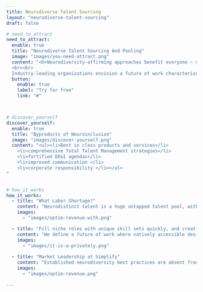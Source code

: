 ```yaml
---
title: Neurodiverse Talent Sourcing
layout: "neurodiverse-talent-sourcing"
draft: false

# need_to_attract
need_to_attract:
  enable: true
  title: "Neurodiverse Talent Sourcing And Pooling"
  image: "images/you-need-attract.png"
  content: "<b>Neurodiversity-affirming approaches benefit everyone – not just the neurodistinct – and the bottom line. </b>
  <br><br>
  Industry-leading organizations envision a future of work characterized by Total Talent Management and Diversity & Inclusion – because inclusive teams outperform their less-faceted counterparts in both bottom-line and innovation pursuits. "
  button: 
    enable: true
    label: "Try for free"
    link: "#"



# discover_yourself
discover_yourself:
  enable: true
  title: "Byproducts of Neuroinclusion"
  image: "images/discover-yourself.png"
  content: "<ul><li>Best in class products and services</li>
    <li>comprehensive Total Talent Management strategies</li>
    <li>fortified DE&I agendas</li>
    <li>improved communication </li>
    <li>corporate responsibility </li></ul>
" 


# how_it_works
how_it_works: 
  - title: "What Labor Shortage?"
    content: "Neurodistinct talent is a huge untapped talent pool, with massive opportunities for forward-looking organizations.  This population represents 20% of the workforce – over a billion people worldwide. "
    images:
      - "images/optim-revenue-with.png"

  - title: "Fill niche roles with unique skill sets quickly, and creatively"
    content: "We define a future of work where natively accessible design solves the barriers neurodistincts face related to diagnosis, disclosure, accommodation, acceptance, and advancement."
    images: 
      - "images/it-is-a-privately.png"
    
  - title: "Market Leadership at Simplify"
    content: "Established neurodiversity best practices are absent from most enterprises’ contingent workforce management strategies. Simplify offers thought leadership and actionable approaches to strengthen the workforce solutions ecosystem by incorporating neuroinclusive design within current and future technologies and company cultures."
    images: 
      - "images/optim-revenue.png"
  
---
```

